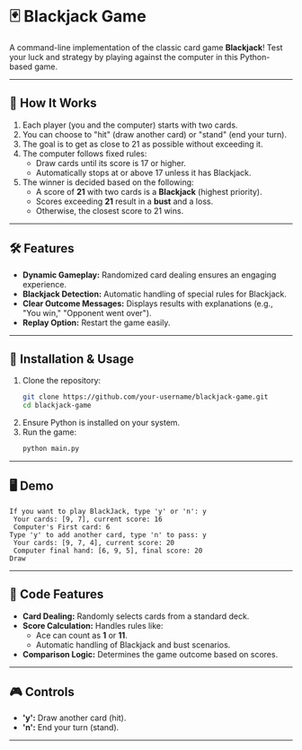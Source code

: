 # 🃏 Blackjack Game

A command-line implementation of the classic card game **Blackjack**! Test your luck and strategy by playing against the computer in this Python-based game.

---

## 📜 How It Works

1. Each player (you and the computer) starts with two cards.
2. You can choose to "hit" (draw another card) or "stand" (end your turn).
3. The goal is to get as close to 21 as possible without exceeding it.
4. The computer follows fixed rules:
   - Draw cards until its score is 17 or higher.
   - Automatically stops at or above 17 unless it has Blackjack.
5. The winner is decided based on the following:
   - A score of **21** with two cards is a **Blackjack** (highest priority).
   - Scores exceeding **21** result in a **bust** and a loss.
   - Otherwise, the closest score to 21 wins.

---

## 🛠️ Features

- **Dynamic Gameplay:** Randomized card dealing ensures an engaging experience.
- **Blackjack Detection:** Automatic handling of special rules for Blackjack.
- **Clear Outcome Messages:** Displays results with explanations (e.g., "You win," "Opponent went over").
- **Replay Option:** Restart the game easily.

---

## 🚀 Installation & Usage

1. Clone the repository:
   ```bash
   git clone https://github.com/your-username/blackjack-game.git
   cd blackjack-game
   ```
2. Ensure Python is installed on your system.
3. Run the game:
   ```bash
   python main.py
   ```

---

## 🖥️ Demo

```
If you want to play BlackJack, type 'y' or 'n': y
 Your cards: [9, 7], current score: 16
 Computer's First card: 6
Type 'y' to add another card, type 'n' to pass: y
 Your cards: [9, 7, 4], current score: 20
 Computer final hand: [6, 9, 5], final score: 20
Draw
```

---

## 📂 Code Features

- **Card Dealing:** Randomly selects cards from a standard deck.
- **Score Calculation:** Handles rules like:
  - Ace can count as **1** or **11**.
  - Automatic handling of Blackjack and bust scenarios.
- **Comparison Logic:** Determines the game outcome based on scores.

---

## 🎮 Controls

- **'y':** Draw another card (hit).  
- **'n':** End your turn (stand).  

---
